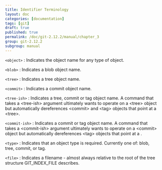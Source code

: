 ```yaml
---
title: Identifier Terminology
layout: doc
categories: [documentation]
tags: [git]
draft: true
published: true
permalink: /doc/git-2.12.2/manual/chapter_3
group: git-2.12.2
subgroup: manual
---
```


`<object>`
: Indicates the object name for any type of object.

`<blob>`
: Indicates a blob object name.

`<tree>`
: Indicates a tree object name.

`<commit>`
: Indicates a commit object name.

`<tree-ish>`
: Indicates a tree, commit or tag object name. A command that takes a \<tree-ish\> argument ultimately wants to operate on a \<tree\> object but automatically dereferences \<commit\> and \<tag\> objects that point at a \<tree\>.

`<commit-ish>`
: Indicates a commit or tag object name. A command that takes a \<commit-ish\> argument ultimately wants to operate on a \<commit\> object but automatically dereferences \<tag\> objects that point at a <commit>.

`<type>`
: Indicates that an object type is required. Currently one of: blob, tree, commit, or tag.

`<file>`
: Indicates a filename - almost always relative to the root of the tree structure GIT_INDEX_FILE describes.

